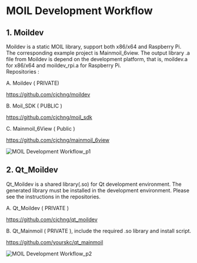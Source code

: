 # MOIL Development Workflow

## 1. Moildev

Moildev is a static MOIL library, support both x86/x64 and Raspberry Pi.  
The corresponding example project is Mainmoil_6view. The output library .a file from 
Moildev is depend on the development platform, that is, moildev.a for x86/x64 and moildev_rpi.a for Raspberry Pi.      
Repositories : 

A. Moildev ( PRIVATE)

<https://github.com/cjchng/moildev>
    
B. Moil_SDK ( PUBLIC )

<https://github.com/cjchng/moil_sdk>

C. Mainmoil_6View ( Public )

<https://github.com/cjchng/mainmoil_6view>



![MOIL Development Workflow_p1](https://user-images.githubusercontent.com/3524867/76945546-a3306200-693d-11ea-9397-92f4cd7029a7.png)



## 2. Qt_Moildev 

Qt_Moildev is a shared library(.so) for Qt development environment. The generated library
must be installed in the development environment. Please see the instructions in 
the repositories. 

A. Qt_Moildev ( PRIVATE )

<https://github.com/cjchng/qt_moildev> 

B. Qt_Mainmoil ( PRIVATE ), include the required .so library and install script.

<https://github.com/yourskc/qt_mainmoil>


![MOIL Development Workflow_p2](https://user-images.githubusercontent.com/3524867/76945624-bfcc9a00-693d-11ea-82b6-2469101685d9.png)



